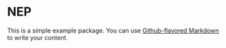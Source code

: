 # NEP

This is a simple example package. You can use
[Github-flavored Markdown](https://enriquecoronadozu.github.io/learn-nep/)
to write your content.